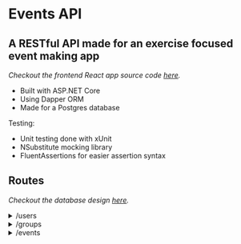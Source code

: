 # Events API

## A RESTful API made for an exercise focused event making app

<em>Checkout the frontend React app source code [here](https://github.com/SchoolOfCode/project-front-end-we-don-t-byte).</em>

- Built with ASP.NET Core
- Using Dapper ORM
- Made for a Postgres database

Testing:

- Unit testing done with xUnit
- NSubstitute mocking library
- FluentAssertions for easier assertion syntax

## Routes
<em>Checkout the database design [here](https://drawsql.app/wedontbyte/diagrams/events-api#).</em>

<details>
  <summary>/users</summary>

- ### Methods:
  - Get all users
  - Get user by user id
  - Post user
  - Update user
  - Delete user
  - Get users by group id (query string)
    - `/users?groupId=1`
  - Get users by username (query string) 
    - `/users?username=JimBob`
  </details>

<details>
  <summary>/groups</summary>

- ### Methods:
  - Get all groups
  - Get group by group id
  - Post group
  - Update group
  - Delete group
  - Get group by name (query string) 
    - `/groups?name=Weekend Warriors`
  </details>

<details>
  <summary>/events</summary>

- ### Methods:
  - Get all events
  - Get event by events id
  - Post event
  - Update event
  - Delete event
  - Get events by group id (query string) 
    - `/events?groupId=1`
  </details>
  <br/>
